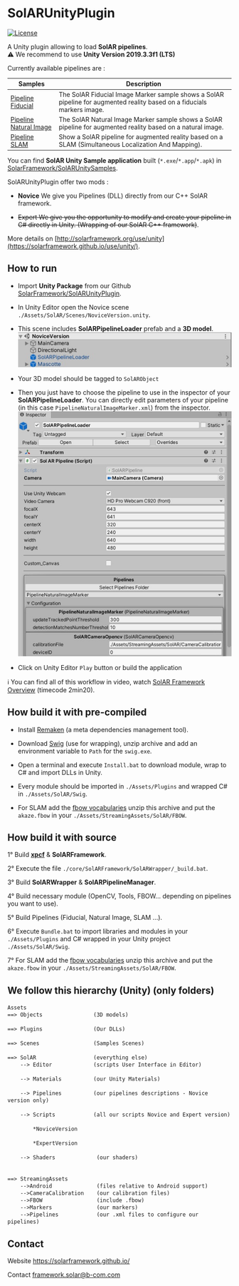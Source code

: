 # SolARUnityPlugin
[![License](https://img.shields.io/github/license/SolARFramework/SolARUnityPlugin?style=flat-square&label=License)](https://www.apache.org/licenses/LICENSE-2.0)

A Unity plugin allowing to load **SolAR pipelines**.  
:warning: We recommend to use **Unity Version 2019.3.3f1 (LTS)**

Currently available pipelines are : 

| Samples | Description |
| --- | --- |
| [Pipeline Fiducial](https://github.com/SolarFramework/FiducialMarker) | The SolAR Fiducial Image Marker sample shows a SolAR pipeline for augmented reality based on a fiducials markers image. |
| [Pipeline Natural Image](https://github.com/SolarFramework/NaturalImageMarker)| The SolAR Natural Image Marker sample shows a SolAR pipeline for augmented reality based on a natural image.|
| [Pipeline SLAM](https://github.com/SolarFramework/Sample-Slam)| Show a SolAR pipeline for augmented reality based on a SLAM (Simultaneous Localization And Mapping).|


You can find **SolAR Unity Sample application** built (`*.exe`/`*.app`/`*.apk`) in [SolarFramework/SolARUnitySamples](https://github.com/SolarFramework/SolARUnitySamples/releases).


SolARUnityPlugin offer two mods : 
* **Novice**
    We give you Pipelines (DLL) directly from our C++ SolAR framework.

 * ~~Expert
    We give you the opportunity to modify and create your pipeline in C# directly in Unity. (Wrapping of our SolAR C++ framework)~~.





More details on [http://solarframework.org/use/unity](https://solarframework.github.io/use/unity/).

## How to run

* Import **Unity Package** from our Github [SolarFramework/SolARUnityPlugin](https://github.com/SolarFramework/SolARUnityPlugin/releases). 

* In Unity Editor open the Novice scene `./Assets/SolAR/Scenes/NoviceVersion.unity`.

* This scene includes **SolARPipelineLoader** prefab and a **3D model**.
  ![](./editor_hierarchy.jpg)

* Your 3D model should be tagged to `SolARObject`

* Then you just have to choose the pipeline to use in the inspector of your **SolARPipelineLoader**. You can directly edit parameters of your pipeline (in this case `PipelineNaturalImageMarker.xml`) from the inspector.
![](./editor_pipelineLoader.jpg)

* Click on Unity Editor `Play` button or build the application

:information_source: You can find all of this workflow in video, watch [SolAR Framework Overview](https://solarframework.github.io/) (timecode 2min20).

## How build it  with pre-compiled 
* Install [Remaken](https://github.com/b-com-software-basis/remaken) (a meta dependencies management tool).

* Download [Swig](http://www.swig.org/) (use for wrapping), unzip archive and add an environment variable to `Path` for the `swig.exe`. 

* Open a terminal and execute `Install.bat` to download module, wrap to C# and import DLLs in Unity.

* Every module should be imported in `./Assets/Plugins` and wrapped C# in `./Assets/SolAR/Swig`.

* For SLAM add the [fbow vocabularies](https://github.com/SolarFramework/binaries/releases/download/fbow%2F0.0.1%2Fwin/fbow_voc.zip) unzip this archive and put the `akaze.fbow` in your `./Assets/StreamingAssets/SolAR/FBOW`.
## How build it with source

1° Build    **[xpcf](https://github.com/b-com-software-basis/xpcf/)**
            & **SolARFramework**.
            
2° Execute  the file `./core/SolARFramework/SolARWrapper/_build.bat`.

3° Build    **SolARWrapper**
            & **SolARPipelineManager**.
            
4° Build    necessary module (OpenCV, Tools, FBOW... depending on pipelines you want to use).

5° Build    Pipelines (Fiducial, Natural Image, SLAM ...).

6° Execute `Bundle.bat` to import libraries and modules in your `./Assets/Plugins` and C# wrapped in your Unity project `./Assets/SolAR/Swig`.

7° For SLAM add the [fbow vocabularies](https://github.com/SolarFramework/binaries/releases/download/fbow%2F0.0.1%2Fwin/fbow_voc.zip) unzip this archive and put the `akaze.fbow` in your `./Assets/StreamingAssets/SolAR/FBOW`.

## We follow this hierarchy (Unity) (only folders)

    Assets
    ==> Objects                (3D models)
                
    ==> Plugins                (Our DLLs)
    
    ==> Scenes                 (Samples Scenes)
    
    ==> SolAR                  (everything else)
        --> Editor             (scripts User Interface in Editor)
        
        --> Materials          (our Unity Materials)
        
        --> Pipelines          (our pipelines descriptions - Novice version only)
        
        --> Scripts            (all our scripts Novice and Expert version)
        
            *NoviceVersion
            
            *ExpertVersion
               
        --> Shaders             (our shaders)
        
        
    ==> StreamingAssets
        -->Android              (files relative to Android support)
        -->CameraCalibration    (our calibration files)
        -->FBOW                 (include .fbow)
        -->Markers              (our markers)
        -->Pipelines            (our .xml files to configure our pipelines)

## Contact 
Website https://solarframework.github.io/

Contact framework.solar@b-com.com



